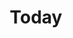 ---
title: Today
layout: about
permalink: /today.html
credits: true
# Edit the markdown on in this file to describe your collection
# Look in _includes/feature for options to easily add features to the page
---